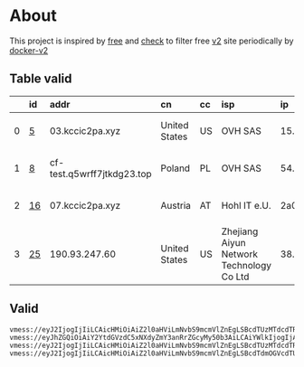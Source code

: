 
# About

This project is inspired by [free](https://github.com/freefq/free) and [check](https://github.com/yeahwu/check) to filter free [v2](https://github.com/v2fly/v2ray-core) site periodically by [docker-v2](https://hub.docker.com/r/v2ray/official)

    

## Table valid
|    | id                   | addr                       | cn            | cc   | isp                                      | ip                    | chatgpt          |
|---:|:---------------------|:---------------------------|:--------------|:-----|:-----------------------------------------|:----------------------|:-----------------|
|  0 | [5](config/5.json)   | 03.kccic2pa.xyz            | United States | US   | OVH SAS                                  | 15.204.10.95          | Yes (Region: US) |
|  1 | [8](config/8.json)   | cf-test.q5wrff7jtkdg23.top | Poland        | PL   | OVH SAS                                  | 54.36.174.181         | Yes (Region: FR) |
|  2 | [16](config/16.json) | 07.kccic2pa.xyz            | Austria       | AT   | Hohl IT e.U.                             | 2a0d:f302:109:1cbe::1 | Yes (Region: AT) |
|  3 | [25](config/25.json) | 190.93.247.60              | United States | US   | Zhejiang Aiyun Network Technology Co Ltd | 38.102.234.249        | Yes (Region: US) |

## Valid
```
vmess://eyJ2IjogIjIiLCAicHMiOiAiZ2l0aHViLmNvbS9mcmVlZnEgLSBcdTUzMTdcdTRlYWNcdTVlMDJcdTc5ZmJcdTUyYTggNSIsICJhZGQiOiAiMDMua2NjaWMycGEueHl6IiwgInBvcnQiOiAiNTAwMDMiLCAidHlwZSI6ICJub25lIiwgImlkIjogIjEyMGNhZGYyLWUyNTQtNDA2OS05N2IyLWFjZDMzY2ZjNGYzZiIsICJhaWQiOiAiMCIsICJuZXQiOiAidGNwIiwgInBhdGgiOiAiLyIsICJob3N0IjogIjAzLmtjY2ljMnBhLnh5eiIsICJ0bHMiOiAiIn0=
vmess://eyJhZGQiOiAiY2YtdGVzdC5xNXdyZmY3anRrZGcyMy50b3AiLCAiYWlkIjogIjAiLCAiYWxwbiI6ICIiLCAiZnAiOiAiIiwgImhvc3QiOiAic2ctdjMyLnE1d3JmZjdqdGtkZzIzLnRvcCIsICJpZCI6ICI3NmMwOWE3ZS1lMGU0LTQzYTAtYTFlMi1kODU2M2FhM2JhZWQiLCAibmV0IjogIndzIiwgInBhdGgiOiAiLyIsICJwb3J0IjogIjIwODIiLCAicHMiOiAiZ2l0aHViLmNvbS9mcmVlZnEgLSBcdTdmOGVcdTU2ZmRDbG91ZEZsYXJlXHU4MjgyXHU3MGI5IDgiLCAic2N5IjogImF1dG8iLCAic25pIjogIiIsICJ0bHMiOiAiIiwgInR5cGUiOiAiIiwgInYiOiAiMiJ9
vmess://eyJ2IjogIjIiLCAicHMiOiAiZ2l0aHViLmNvbS9mcmVlZnEgLSBcdTUzMTdcdTRlYWNcdTVlMDJcdTc5ZmJcdTUyYTggMTYiLCAiYWRkIjogIjA3LmtjY2ljMnBhLnh5eiIsICJwb3J0IjogIjUwMDA3IiwgInR5cGUiOiAibm9uZSIsICJpZCI6ICIxMjBjYWRmMi1lMjU0LTQwNjktOTdiMi1hY2QzM2NmYzRmM2YiLCAiYWlkIjogIjAiLCAibmV0IjogInRjcCIsICJwYXRoIjogIi8iLCAiaG9zdCI6ICJzZ3Bjb250YWJvLmRvdWJsZWRvdS5pY3UiLCAidGxzIjogIiJ9
vmess://eyJ2IjogIjIiLCAicHMiOiAiZ2l0aHViLmNvbS9mcmVlZnEgLSBcdTdmOGVcdTU2ZmRDbG91ZEZsYXJlXHU4MjgyXHU3MGI5IDI1IiwgImFkZCI6ICIxOTAuOTMuMjQ3LjYwIiwgInBvcnQiOiAiMjA5NSIsICJpZCI6ICIyYzRkYjBiMS01Y2Q5LTRiYWQtZTk1Ny0zM2MzNmUyNjE5ODciLCAiYWlkIjogIjAiLCAic2N5IjogImF1dG8iLCAibmV0IjogIndzIiwgInR5cGUiOiAibm9uZSIsICJob3N0IjogIjgud3loa2FhMC5ncSIsICJwYXRoIjogIi9URzpAaGthYTAiLCAidGxzIjogIiIsICJzbmkiOiAiIiwgImFscG4iOiAiIn0=
```

